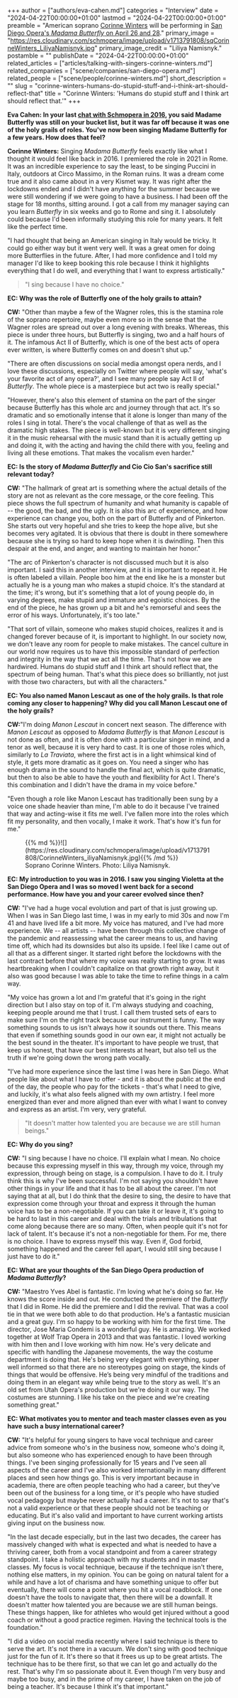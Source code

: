 +++
author = ["authors/eva-cahen.md"]
categories = "Interview"
date = "2024-04-22T00:00:00+01:00"
lastmod = "2024-04-22T00:00:00+01:00"
preamble = "American soprano [Corinne Winters](/scene/people/corinne-winters/) will be performing in [San Diego Opera's _Madama Butterfly_ on April 26 and 28](https://www.sdopera.org/shows/madama-butterfly/)."
primary_image = "https://res.cloudinary.com/schmopera/image/upload/v1713791808/sqCorinneWinters_LiliyaNamisnyk.jpg"
primary_image_credit = "Liliya Namisnyk."
postamble = ""
publishDate = "2024-04-22T00:00:00+01:00"
related_articles = ["articles/talking-with-singers-corinne-winters.md"]
related_companies = ["scene/companies/san-diego-opera.md"]
related_people = ["scene/people/corinne-winters.md"]
short_description = ""
slug = "corinne-winters-humans-do-stupid-stuff-and-i-think-art-should-reflect-that"
title = "Corinne Winters: 'Humans do stupid stuff and I think art should reflect that.'"
+++

__Eva Cahen: In your last [chat with Schmopera in 2016](/talking-with-singers-corinne-winters/), you said Madame Butterfly was still on your bucket list, but it was far off because it was one of the holy grails of roles. You've now been singing Madame Butterfly for a few years. How does that feel?__

__Corinne Winters:__ Singing _Madama Butterfly_ feels exactly like what I thought it would feel like back in 2016. I premiered the role in 2021 in Rome. It was an incredible experience to say the least, to be singing Puccini in Italy, outdoors at Circo Massimo, in the Roman ruins. It was a dream come true and it also came about in a very Kismet way. It was right after the lockdowns ended and I didn't have anything for the summer because we were still wondering if we were going to have a business. I had been off the stage for 18 months, sitting around. I got a call from my manager saying can you learn _Butterfly_ in six weeks and go to Rome and sing it. I absolutely could because I'd been informally studying this role for many years. It felt like the perfect time.

"I had thought that being an American singing in Italy would be tricky. It could go either way but it went very well. It was a great omen for doing more Butterflies in the future. After, I had more confidence and I told my manager I'd like to keep booking this role because I think it highlights everything that I do well, and everything that I want to express artistically."

> "I sing because I have no choice."

__EC: Why was the role of Butterfly one of the holy grails to attain?__

__CW:__ "Other than maybe a few of the Wagner roles, this is the stamina role of the soprano repertoire, maybe even more so in the sense that the Wagner roles are spread out over a long evening with breaks. Whereas, this piece is under three hours, but Butterfly is singing, two and a half hours of it. The infamous Act II of Butterfly, which is one of the best acts of opera ever written, is where Butterfly comes on and doesn't shut up."

"There are often discussions on social media amongst opera nerds, and I love these discussions, especially on Twitter where people will say, 'what's your favorite act of any opera?', and I see many people say Act II of _Butterfly_. The whole piece is a masterpiece but act two is really special."

"However, there's also this element of stamina on the part of the singer because Butterfly has this whole arc and journey through that act. It's so dramatic and so emotionally intense that it alone is longer than many of the roles I sing in total. There's the vocal challenge of that as well as the dramatic high stakes. The piece is well-known but it is very different singing it in the music rehearsal with the music stand than it is actually getting up and doing it, with the acting and having the child there with you, feeling and living all these emotions. That makes the vocalism even harder."

__EC: Is the story of _Madama Butterfly_ and Cio Cio San's sacrifice still relevant today?__

__CW:__ "The hallmark of great art is something where the actual details of the story are not as relevant as the core message, or the core feeling. This piece shows the full spectrum of humanity and what humanity is capable of -- the good, the bad, and the ugly. It is also this arc of experience, and how experience can change you, both on the part of Butterfly and of Pinkerton. She starts out very hopeful and she tries to keep the hope alive, but she becomes very agitated. It is obvious that there is doubt in there somewhere because she is trying so hard to keep hope when it is dwindling. Then this despair at the end, and anger, and wanting to maintain her honor."

"The arc of Pinkerton's character is not discussed much but it is also important. I said this in another interview, and it is important to repeat it. He is often labeled a villain. People boo him at the end like he is a monster but actually he is a young man who makes a stupid choice. It's the standard at the time; it's wrong, but it's something that a lot of young people do, in varying degrees, make stupid and immature and egoistic choices. By the end of the piece, he has grown up a bit and he's remorseful and sees the error of his ways. Unfortunately, it's too late."

"That sort of villain, someone who makes stupid choices, realizes it and is changed forever because of it, is important to highlight. In our society now, we don't leave any room for people to make mistakes. The cancel culture in our world now requires us to have this impossible standard of perfection and integrity in the way that we act all the time. That's not how we are hardwired. Humans do stupid stuff and I think art should reflect that, the spectrum of being human. That's what this piece does so brilliantly, not just with those two characters, but with all the characters."

__EC: You also named Manon Lescaut as one of the holy grails. Is that role coming any closer to happening? Why did you call Manon Lescaut one of the holy grails?__

__CW:__"I'm doing _Manon Lescaut_ in concert next season. The difference with _Manon Lescaut_ as opposed to _Madama Butterfly_ is that _Manon Lescaut_ is not done as often, and it is often done with a particular singer in mind, and a tenor as well, because it is very hard to cast. It is one of those roles which, similarly to _La Traviata_, where the first act is in a light whimsical kind of style, it gets more dramatic as it goes on. You need a singer who has enough drama in the sound to handle the final act, which is quite dramatic, but then to also be able to have the youth and flexibility for Act I. There's this combination and I didn't have the drama in my voice before."

"Even though a role like Manon Lescaut has traditionally been sung by a voice one shade heavier than mine, I'm able to do it because I've trained that way and acting-wise it fits me well. I've fallen more into the roles which fit my personality, and then vocally, I make it work. That's how it's fun for me."

<figure data-type="image">{{% md %}}![](https://res.cloudinary.com/schmopera/image/upload/v1713791808/CorinneWinters_iliyaNamisnyk.jpg){{% /md %}}

<figcaption>Soprano Corinne Winters. Photo: Liliya Namisnyk.</figcaption>
</figure>

__EC: My introduction to you was in 2016. I saw you singing Violetta at the San Diego Opera and I was so moved I went back for a second performance. How have you and your career evolved since then?__

__CW:__ "I've had a huge vocal evolution and part of that is just growing up. When I was in San Diego last time, I was in my early to mid 30s and now I'm 41 and have lived life a bit more. My voice has matured, and I've had more experience. We -- all artists -- have been through this collective change of the pandemic and reassessing what the career means to us, and having time off, which had its downsides but also its upside. I feel like I came out of all that as a different singer. It started right before the lockdowns with the last contract before that where my voice was really starting to grow. It was heartbreaking when I couldn't capitalize on that growth right away, but it also was good because I was able to take the time to refine things in a calm way.

"My voice has grown a lot and I'm grateful that it's going in the right direction but I also stay on top of it. I'm always studying and coaching, keeping people around me that I trust. I call them trusted sets of ears to make sure I'm on the right track because our instrument is funny. The way something sounds to us isn't always how it sounds out there. This means that even if something sounds good in our own ear, it might not actually be the best sound in the theater. It's important to have people we trust, that keep us honest, that have our best interests at heart, but also tell us the truth if we're going down the wrong path vocally.

"I’ve had more experience since the last time I was here in San Diego. What people like about what I have to offer - and it is about the public at the end of the day, the people who pay for the tickets - that's what I need to give, and luckily, it's what also feels aligned with my own artistry. I feel more energized than ever and more aligned than ever with what I want to convey and express as an artist. I'm very, very grateful.

> "It doesn't matter how talented you are because we are still human beings."

__EC: Why do you sing?__

__CW:__ "I sing because I have no choice. I'll explain what I mean. No choice because this expressing myself in this way, through my voice, through my expression, through being on stage, is a compulsion. I have to do it. I truly think this is why I've been successful. I'm not saying you shouldn't have other things in your life and that it has to be all about the career. I'm not saying that at all, but I do think that the desire to sing, the desire to have that expression come through your throat and express it through the human voice has to be a non-negotiable. If you can take it or leave it, it's going to be hard to last in this career and deal with the trials and tribulations that come along because there are so many. Often, when people quit it's not for lack of talent. It's because it's not a non-negotiable for them. For me, there is no choice. I have to express myself this way. Even if, God forbid, something happened and the career fell apart, I would still sing because I just have to do it."

__EC: What are your thoughts of the San Diego Opera production of _Madama Butterfly_?__

__CW:__ "Maestro Yves Abel is fantastic. I'm loving what he's doing so far. He knows the score inside and out. He conducted the premiere of the _Butterfly_ that I did in Rome. He did the premiere and I did the revival. That was a cool tie in that we were both able to do that production. He's a fantastic musician and a great guy. I'm so happy to be working with him for the first time. The director, Jose Maria Condemi is a wonderful guy. He is amazing. We worked together at Wolf Trap Opera in 2013 and that was fantastic. I loved working with him then and I love working with him now. He's very delicate and specific with handling the Japanese movements, the way the costume department is doing that. He's being very elegant with everything, super well informed so that there are no stereotypes going on stage, the kinds of things that would be offensive. He’s being very mindful of the traditions and doing them in an elegant way while being true to the story as well. It's an old set from Utah Opera's production but we're doing it our way. The costumes are stunning. I like his take on the piece and we're creating something great."

__EC: What motivates you to mentor and teach master classes even as you have such a busy international career?__

__CW:__ "It's helpful for young singers to have vocal technique and career advice from someone who's in the business now, someone who's doing it, but also someone who has experienced enough to have been through things. I've been singing professionally for 15 years and I've seen all aspects of the career and I've also worked internationally in many different places and seen how things go. This is very important because in academia, there are often people teaching who had a career, but they've been out of the business for a long time, or it's people who have studied vocal pedagogy but maybe never actually had a career. It's not to say that's not a valid experience or that these people should not be teaching or educating. But it's also valid and important to have current working artists giving input on the business now. 

"In the last decade especially, but in the last two decades, the career has massively changed with what is expected and what is needed to have a thriving career, both from a vocal standpoint and from a career strategy standpoint. I take a holistic approach with my students and in master classes. My focus is vocal technique, because if the technique isn't there, nothing else matters, in my opinion. You can be going on natural talent for a while and have a lot of charisma and have something unique to offer but eventually, there will come a point where you hit a vocal roadblock. If one doesn't have the tools to navigate that, then there will be a downfall. It doesn't matter how talented you are because we are still human beings. These things happen, like for athletes who would get injured without a good coach or without a good practice regimen. Having the technical tools is the foundation."

"I did a video on social media recently where I said technique is there to serve the art. It's not there in a vacuum. We don't sing with good technique just for the fun of it. It's there so that it frees us up to be great artists. The technique has to be there first, so that we can let go and actually do the rest. That's why I'm so passionate about it. Even though I'm very busy and maybe too busy, and in the prime of my career, I have taken on the job of being a teacher. It's because I think it's that important."